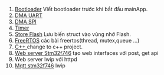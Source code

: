 1. [Bootloader](/BootLoade) Viết bootloader trước khi bắt đầu mainApp.
2. [DMA UART](/DMA_UART)
3. [DMA SPI](/DMA_SPI)
4. [Timer](/Timer)
5. [Store Flash](/StoreFlash) Lưu biến struct vào vùng nhớ Flash.
6. [FreeRTOS](/FreeRTOS) các bài freertos(thread, mutex,queue ...)
7. [C++ ]() change to c++ project.
8. [Web server Stm32f746]() tạo web interfaces với post, get api
9. Web server lwip với httpd
10. [Mqtt stm32f746]() lwip 
